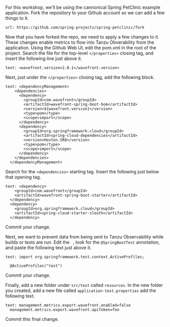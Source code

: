 For this workshop, we'll be using the cannonical Spring PetClinic example application.  Fork the repository to your Github account so we can add a few things to it.

```dashboard:open-url
url: https://github.com/spring-projects/spring-petclinic/fork
```

Now that you have forked the repo, we need to apply a few changes to it.  These changes enable metrics to flow into Tanzu Obverability from the application.  Using the Github Web UI, edit the pom.xml in the root of the project.  Search the file for the top-level `</properties>` closing tag, and insert the following line just above it.

```workshop:copy
text: <wavefront.version>2.0.1</wavefront.version>
```

Next, just under the `</properties>` closing tag, add the following block.

```workshop:copy
text: <dependencyManagement>
    <dependencies>
      <dependency>
        <groupId>com.wavefront</groupId>
        <artifactId>wavefront-spring-boot-bom</artifactId>
        <version>${wavefront.version}</version>
        <type>pom</type>
        <scope>import</scope>
      </dependency>
      <dependency>
        <groupId>org.springframework.cloud</groupId>
        <artifactId>spring-cloud-dependencies</artifactId>
        <version>Hoxton.SR8</version>
        <type>pom</type>
        <scope>import</scope>
      </dependency>
    </dependencies>
  </dependencyManagement>
```

Search for the `<dependencies>` starting tag.  Insert the following just below that opening tag.

```workshop:copy
text: <dependency>
    <groupId>com.wavefront</groupId>
    <artifactId>wavefront-spring-boot-starter</artifactId>
  </dependency>
  <dependency>
    <groupId>org.springframework.cloud</groupId>
    <artifactId>spring-cloud-starter-sleuth</artifactId>
  </dependency>
```

Commit your change.

Next, we want to prevent data from being sent to Tanzu Observability while builds or tests are run.  Edit the ` `, look for the `@SpringBootTest` annotation, and paste the following text just above it.

```workshop:copy
text: import org.springframework.test.context.ActiveProfiles;
  
  @ActiveProfiles("test")
```

Commit your change.

Finally, add a new folder under `src/test` called `resources`.  In the new folder you created, add a new file called `application-test.properties` add the following text.

```workshop:copy
text: management.metrics.export.wavefront.enabled=false
  management.metrics.export.wavefront.apiToken=foo
```

Commit this final change.